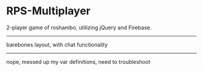 # RPS-Multiplayer
2-player game of roshambo, utilizing jQuery and Firebase.
***
barebones layout, with chat functionality
***
nope, messed up my var definitions, need to troubleshoot

